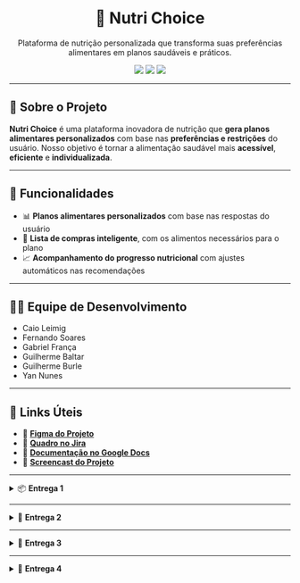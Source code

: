 <h1 align="center">🥗 Nutri Choice</h1>

<p align="center">
  Plataforma de nutrição personalizada que transforma suas preferências alimentares em planos saudáveis e práticos.
</p>

<p align="center">
  <img src="https://img.shields.io/badge/status-em%20desenvolvimento-blue?style=flat-square">
  <img src="https://img.shields.io/badge/framework-Django-green?style=flat-square">
  <img src="https://img.shields.io/badge/design-Figma-purple?style=flat-square">
</p>

---

## 🚀 Sobre o Projeto

**Nutri Choice** é uma plataforma inovadora de nutrição que **gera planos alimentares personalizados** com base nas **preferências e restrições** do usuário. Nosso objetivo é tornar a alimentação saudável mais **acessível**, **eficiente** e **individualizada**.

---

## 📌 Funcionalidades

- 📊 **Planos alimentares personalizados** com base nas respostas do usuário  
- 🛒 **Lista de compras inteligente**, com os alimentos necessários para o plano  
- 📈 **Acompanhamento do progresso nutricional** com ajustes automáticos nas recomendações  

---

## 👨‍💻 Equipe de Desenvolvimento

- Caio Leimig  
- Fernando Soares  
- Gabriel França  
- Guilherme Baltar  
- Guilherme Burle  
- Yan Nunes

---

## 🔗 Links Úteis

- 🎨 [**Figma do Projeto**](https://www.figma.com/design/jQSgfpDlNCRetoDEvQjKXb/Untitled?node-id=0-1&p=f&t=L4Ae5OJ66n1Ktpue-0)  
- 📌 [**Quadro no Jira**](https://nutrichoicee.atlassian.net/jira/software/projects/SCRUM/boards/1/backlog)  
- 📄 [**Documentação no Google Docs**](https://docs.google.com/document/d/1g-iEXbBWo8eqiBazO2CRx4VPKwG2W7-mh7Tq9704AgU/edit?tab=t.0)  
- 🎥 [**Screencast do Projeto**](https://youtu.be/tU3ncCQZz28)

---

<details>
<summary>📦 <strong>Entrega 1</strong></summary>

### 🔍 Visão Geral

![Entrega 1 - Quadro](https://github.com/user-attachments/assets/00a49322-2f32-4162-b0a8-ea3d50052a46)  
![Entrega 1 - Tela](https://github.com/user-attachments/assets/b727bb05-9185-4612-9eda-ea1c8a633c3c)

</details>

---

<details>
<summary>🚀 <strong>Entrega 2</strong></summary>

### 🤝 Programação em Par

Para otimizar o desenvolvimento e garantir entregas de qualidade, decidimos organizar nossa equipe em duplas, com cada uma responsável por uma história específica. Essa abordagem ajudou a manter o foco em tarefas claras e divididas, aumentando a eficiência no desenvolvimento de cada funcionalidade e permitindo que cada dupla se aprofundasse nas necessidades específicas de cada história.
As sessões de pareamento aconteceram via Discord, com compartilhamento de tela, o que facilitou a comunicação instantânea e a revisão de código em tempo real. Fernando e França, por exemplo, ficaram responsáveis por uma das histórias e, com a ajuda do pareamento, conseguiram revisar o código em tempo real, discutindo e ajustando a implementação rapidamente. Caio e Yan trabalharam em outra história, também compartilhando suas telas e resolvendo dúvidas assim que surgiam, o que ajudou a manter o fluxo de trabalho ágil. Burle, em sua dupla, contribuiu com suas experiências e soluções criativas, agregando ainda mais valor à colaboração entre todos.
Esse modelo de trabalho, com colaboração constante, não só acelerou o processo de desenvolvimento, mas também reduziu o retrabalho, já que as dúvidas eram resolvidas na hora e todos estavam alinhados com as decisões do projeto. A troca contínua de ideias e a revisão mútua de código garantiram uma qualidade superior no produto final. Com todos os membros colaborando de maneira tão integrada, conseguimos entregar um código mais robusto, sem erros, e perfeitamente alinhado com as expectativas do cliente, elevando a qualidade geral do projeto.

---

### ✅ Histórias Implementadas

#### 🧾 História 1 – Responder questionário
![image](https://github.com/user-attachments/assets/41fdb94e-7714-4310-816b-962f1f091d8d)

####  História 8 – Dicas de alimentação
![image](https://github.com/user-attachments/assets/a19e3a9e-31b5-4f72-9f59-c09182aefb47)
![image](https://github.com/user-attachments/assets/0de9c6ea-3d53-48a3-995a-922ba51375a3)

#### 🍽️ História 2 – Geração de Cardápio Personalizado  
![image](https://github.com/user-attachments/assets/079c880d-bd3b-4b40-b36c-4416e94a937e)


---

### 🗂️ Jira - Sprint 01

#### 🔃 Backlog  
![image](https://github.com/user-attachments/assets/ecee12c4-79ee-476a-a16c-640eee7c7374)

#### 🛠️ Board  
![image](https://github.com/user-attachments/assets/cca0b168-7336-46de-ab17-f2efda99bff5)

- 📌 [**Quadro no Jira Atualizado**](https://nutrichoic.atlassian.net/jira/software/projects/NUT/boards/3)  
- 📄 [**Histórias no Google Docs**](https://docs.google.com/document/d/1g-iEXbBWo8eqiBazO2CRx4VPKwG2W7-mh7Tq9704AgU/edit?tab=t.0)

## 🚀 Deploy

- 🌐 [**Acesse o site**](https://projetodjango-e7fvgbbchbapdvgn.brazilsouth-01.azurewebsites.net/login/)  
- 🎥 [**Screencast com as 3 Histórias Implementadas**](https://youtu.be/08-acdYSACA)

---

## ⚠️ Issues / Bug Tracker
![image](https://github.com/user-attachments/assets/90b2582f-c77e-4690-9dd5-d5d62fcf533c)

</details>

---

<details>
<summary>🎯 <strong>Entrega 3</strong></summary>

### 🤝 Programação em Par


Para otimizar o desenvolvimento e garantir entregas de qualidade, decidimos organizar nossa equipe em duplas, com cada uma responsável por uma história específica. Essa abordagem ajudou a manter o foco em tarefas claras e divididas, aumentando a eficiência no desenvolvimento de cada funcionalidade e permitindo que cada dupla se aprofundasse nas necessidades específicas de cada história. As sessões de pareamento aconteceram via Discord, com compartilhamento de tela, o que facilitou a comunicação instantânea e a revisão de código em tempo real. Fernando e França, por exemplo, ficaram responsáveis por uma das histórias e, com a ajuda do pareamento, conseguiram revisar o código em tempo real, discutindo e ajustando a implementação rapidamente. Caio e Yan trabalharam em outra história, também compartilhando suas telas e resolvendo dúvidas assim que surgiam, o que ajudou a manter o fluxo de trabalho ágil. Burle, em sua dupla, contribuiu com suas experiências e soluções criativas, agregando ainda mais valor à colaboração entre todos. Esse modelo de trabalho, com colaboração constante, não só acelerou o processo de desenvolvimento, mas também reduziu o retrabalho, já que as dúvidas eram resolvidas na hora e todos estavam alinhados com as decisões do projeto. A troca contínua de ideias e a revisão mútua de código garantiram uma qualidade superior no produto final. Com todos os membros colaborando de maneira tão integrada, conseguimos entregar um código mais robusto, sem erros, e perfeitamente alinhado com as expectativas do cliente, elevando a qualidade geral do projeto.

---

## 🛠 Criação de nova sprint no JIRA:

## Backlog:
![image](https://github.com/user-attachments/assets/26c14682-2098-4a1a-8d03-f9013a07d577)

## Quadro:
![image](https://github.com/user-attachments/assets/a1f01d01-8005-46a3-9e76-b1eb861fc664)

## 🎨 Atualização dos protótipos de Lo-Fi
[Screencast do Figma](https://youtu.be/oSufE2d3DQ8)

---


## 🚀 Deployment das novas histórias
[Screencast Das Novas Historias](https://youtu.be/_xF7cc4UXOI)

---

## 🐛 Issue/Bug tracker atualizado (no GitHub):
![image](https://github.com/user-attachments/assets/98968357-8dc4-46a2-a1de-90a08da18158)

---

## 🔁 CI/CD com build e deployment automatizado
[Screencast Das Novas Historias](https://youtu.be/S0UzxWjwqT8)


---

## ✅ Testes de Sistema (E2E) Automatizados
[Screencast Teste Automatizado](https://youtu.be/ZUV2J7fwTbU)
---

## 📌 Quadro da Sprint 02 atualizado refletindo a entrega
## Backlog Refletindo a Entrega:
![image](https://github.com/user-attachments/assets/b704039c-eea2-4016-ab3e-5231b40cf366)

## Quadro Refletindo a Entrega:
![image](https://github.com/user-attachments/assets/9552d139-849f-4c13-9d8c-5785043e07f0)

</details> <!-- Fechamento da Entrega 3 -->

---

<details>
<summary>📌 <strong>Entrega 4</strong></summary>

### ✅ Seleção de Histórias
## Jira Backlog
![image](https://github.com/user-attachments/assets/7e419cbf-1442-4330-8449-041d28144e42)
## Quadro do Jira
![image](https://github.com/user-attachments/assets/1a545575-af1b-4bfd-8256-32b5f466b962)

---
### 🧑‍🎨 Atualização dos Protótipos Lo-Fi
Screencast Figma

---
### 🚀 Deployment das Novas Histórias
- Screencast de deploy incluído no README ou link no vídeo
---
### 🐞 Issue/Bug Tracker (fora do GitHub)
![image](https://github.com/user-attachments/assets/b6312890-0651-47ed-bbf9-3254f391f368)

---
### 🧪 Testes de Sistema (E2E)
- Screencast (YouTube) da execução dos testes
- Link e descrição no README
---
### ⚙️ CI/CD com Build e Deployment Automatizado
- Pipeline com testes e deploy automatizado
- Screencast da pipeline no README
---
### 🤝 Programação em Par  

Para otimizar o desenvolvimento e garantir entregas de qualidade, organizamos a equipe em duplas, com cada uma responsável por uma história específica. Essa abordagem ajudou a manter o foco em tarefas claras, aumentou a eficiência e permitiu que cada dupla se aprofundasse nas necessidades da sua história. As sessões de pareamento ocorreram via Discord, com compartilhamento de tela, o que facilitou a comunicação e a revisão de código em tempo real. Fernando e França, por exemplo, ficaram responsáveis por uma história e, com o pareamento, conseguiram revisar e ajustar o código rapidamente. Caio e Yan atuaram em outra, compartilhando telas e resolvendo dúvidas conforme surgiam, mantendo o fluxo de trabalho ágil. Já Guilherme Burle e Guilherme Baltar contribuíram com suas experiências e soluções criativas, agregando valor ao projeto. Esse modelo de trabalho colaborativo acelerou o desenvolvimento, reduziu o retrabalho e garantiu alinhamento entre todos. A troca constante de ideias e a revisão mútua de código resultaram em um produto mais robusto, sem erros e em conformidade com as expectativas do cliente, elevando a qualidade geral do projeto. 

---

### 📚 Documentação
- Arquivo `CONTRIBUTING.md` explicando como montar o ambiente e contribuir com o projeto

</details>
